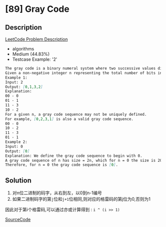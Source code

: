 # [89] Gray Code

## Description

[LeetCode Problem Description](https://leetcode.com/problems/gray-code/description/)

* algorithms
* Medium (44.83%)
* Testcase Example:  '2'

```md
The gray code is a binary numeral system where two successive values differ in only one bit.
Given a non-negative integer n representing the total number of bits in the code, print the sequence of gray code. A gray code sequence must begin with 0.
Example 1:
Input: 2
Output: [0,1,3,2]
Explanation:
00 - 0
01 - 1
11 - 3
10 - 2
For a given n, a gray code sequence may not be uniquely defined.
For example, [0,2,3,1] is also a valid gray code sequence.
00 - 0
10 - 2
11 - 3
01 - 1
Example 2:
Input: 0
Output: [0]
Explanation: We define the gray code sequence to begin with 0.
A gray code sequence of n has size = 2n, which for n = 0 the size is 20 = 1.
Therefore, for n = 0 the gray code sequence is [0].

```

## Solution

1. 对n位二进制的码字，从右到左，以0到n-1编号
2. 如果二进制码字的第`j`位和`j+1`位相同,则对应的格雷码的第j位为0,否则为1

因此对于第i个格雷码,可以通过亦或计算得到 : `i ^ (i >> 1)`

[SourceCode](./solution.js)
